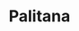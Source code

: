 ---
title: "Palitana"
translationKey: palitana
id: city
type: "city" 
tags: ["Cities", "Palitana"] 
---